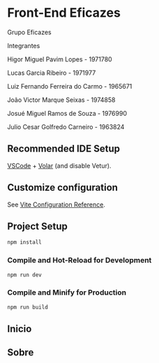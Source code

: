 # Front-End Eficazes

Grupo Eficazes

Integrantes

Higor Miguel Pavim Lopes - 1971780

Lucas Garcia Ribeiro - 1971977

Luiz Fernando Ferreira do Carmo - 1965671

João Victor Marque Seixas - 1974858

Josué Miguel Ramos de Souza - 1976990

Julio Cesar Golfredo Carneiro - 1963824 


## Recommended IDE Setup

[VSCode](https://code.visualstudio.com/) + [Volar](https://marketplace.visualstudio.com/items?itemName=Vue.volar) (and disable Vetur).

## Customize configuration

See [Vite Configuration Reference](https://vitejs.dev/config/).

## Project Setup

```sh
npm install
```

### Compile and Hot-Reload for Development

```sh
npm run dev
```

### Compile and Minify for Production

```sh
npm run build
```
## Inicio




## Sobre




```



